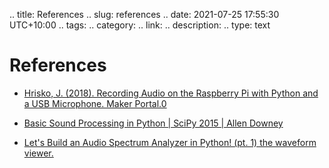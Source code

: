 .. title: References
.. slug: references
.. date: 2021-07-25 17:55:30 UTC+10:00
.. tags:
.. category:
.. link:
.. description:
.. type: text

# References

* [Hrisko, J. (2018). Recording Audio on the Raspberry Pi with Python and a USB Microphone. Maker Portal.0](https://makersportal.com/blog/2018/8/23/recording-audio-on-the-raspberry-pi-with-python-and-a-usb-microphone)

* [Basic Sound Processing in Python | SciPy 2015 | Allen Downey](https://www.youtube.com/watch?v=0ALKGR0I5MA)

* [Let's Build an Audio Spectrum Analyzer in Python! (pt. 1) the waveform viewer.](https://www.youtube.com/watch?v=AShHJdSIxkY)
